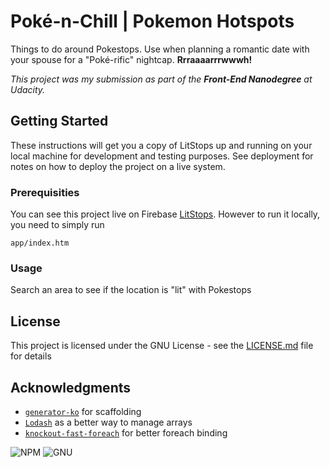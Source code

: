 # Poké-n-Chill | Pokemon Hotspots

Things to do around Pokestops. Use when planning a romantic date with your spouse for a "Poké-rific" nightcap. **Rrraaaarrrwwwh!**

_This project was my submission as part of the **Front-End Nanodegree** at Udacity._


## Getting Started

These instructions will get you a copy of LitStops up and running on your local machine for development and testing purposes. See deployment for notes on how to deploy the project on a live system.

### Prerequisities

You can see this project live on Firebase [LitStops](http://litstops.firebaseapp.com). However to run it locally, you need to simply run

```
app/index.htm
```

### Usage

Search an area to see if the location is "lit" with Pokestops


## License

This project is licensed under the GNU License - see the [LICENSE.md](LICENSE.md) file for details

## Acknowledgments

* [`generator-ko`](https://github.com/caseywebb/generator-ko-spa#readme) for scaffolding
* [`Lodash`](https://github.com/lodash/lodash) as a better way to manage arrays
* [`knockout-fast-foreach`](https://github.com/brianmhunt/knockout-fast-foreach) for better foreach binding

![NPM](https://img.shields.io/npm/v/npm.svg)
![GNU](https://img.shields.io/aur/license/yaourt.svg)

